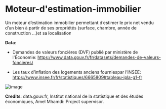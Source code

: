 # Moteur-d'estimation-immobilier
Un moteur d’estimation immobilier permettant d’estimer le prix net vendu d’un bien à partir de ses propriétés (surface, chambre, année de construction ...)et sa localisation

**Data**: 

  - Demandes de valeurs foncières (DVF) publié par ministère de l'Économie:
  https://www.data.gouv.fr/fr/datasets/demandes-de-valeurs-foncieres/
  
  - Les taux d’inflation des logements anciens fourniespar l’INSEE:
  https://www.insee.fr/fr/statistiques/6665809#tableau-ipla-g1-fr
  
![image](https://user-images.githubusercontent.com/103390948/218262256-756cb76b-e644-4d38-9dfb-db09128aaea4.png)

**Credits**: data.gouv.fr, Institut national de la statistique et des études économiques, Amel Mhamdi: Project supervisor.
